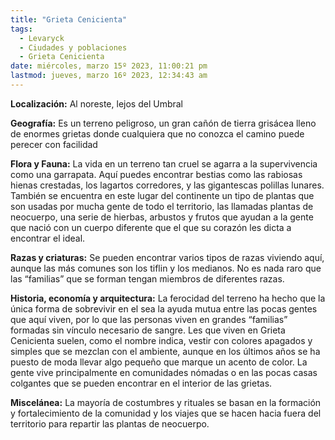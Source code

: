 ```yaml
---
title: "Grieta Cenicienta"
tags:
  - Levaryck
  - Ciudades y poblaciones
  - Grieta Cenicienta
date: miércoles, marzo 15º 2023, 11:00:21 pm
lastmod: jueves, marzo 16º 2023, 12:34:43 am
---
```


**Localización:** Al noreste, lejos del Umbral

**Geografía:** Es un terreno peligroso, un gran cañón de tierra grisácea lleno de enormes grietas donde cualquiera que no conozca el camino puede perecer con facilidad

**Flora y Fauna:** La vida en un terreno tan cruel se agarra a la supervivencia como una garrapata. Aquí puedes encontrar bestias como las rabiosas hienas crestadas, los lagartos corredores, y las gigantescas polillas lunares. También se encuentra en este lugar del continente un tipo de plantas que son usadas por mucha gente de todo el territorio, las llamadas plantas de neocuerpo, una serie de hierbas, arbustos y frutos que ayudan a la gente que nació con un cuerpo diferente que el que su corazón les dicta a encontrar el ideal.

**Razas y criaturas:** Se pueden encontrar varios tipos de razas viviendo aquí, aunque las más comunes son los tiflin y los medianos. No es nada raro que las “familias” que se forman tengan miembros de diferentes razas.

**Historia, economía y arquitectura:** La ferocidad del terreno ha hecho que la única forma de sobrevivir en el sea la ayuda mutua entre las pocas gentes que aquí viven, por lo que las personas viven en grandes “familias” formadas sin vínculo necesario de sangre. Les que viven en Grieta Cenicienta suelen, como el nombre indica, vestir con colores apagados y simples que se mezclan con el ambiente, aunque en los últimos años se ha puesto de moda llevar algo pequeño que marque un acento de color. La gente vive principalmente en comunidades nómadas o en las pocas casas colgantes que se pueden encontrar en el interior de las grietas.

**Miscelánea:** La mayoría de costumbres y rituales se basan en la formación y fortalecimiento de la comunidad y los viajes que se hacen hacia fuera del territorio para repartir las plantas de neocuerpo.